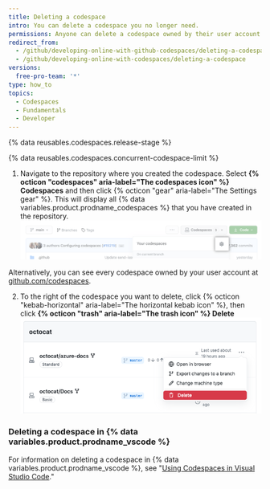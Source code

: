 ```yaml
---
title: Deleting a codespace
intro: You can delete a codespace you no longer need.
permissions: Anyone can delete a codespace owned by their user account.
redirect_from:
  - /github/developing-online-with-github-codespaces/deleting-a-codespace
  - /github/developing-online-with-codespaces/deleting-a-codespace
versions:
  free-pro-team: '*'
type: how_to
topics:
  - Codespaces
  - Fundamentals
  - Developer
---
```


{% data reusables.codespaces.release-stage %}

{% data reusables.codespaces.concurrent-codespace-limit %}

1. Navigate to the repository where you created the codespace. Select **{% octicon "codespaces" aria-label="The codespaces icon" %} Codespaces** and then click {% octicon "gear" aria-label="The Settings gear" %}. This will display all {% data variables.product.prodname_codespaces %} that you have created in the repository. ![Codespaces tab](/assets/images/help/codespaces/codespaces-manage.png)

  Alternatively, you can see every codespace owned by your user account at [github.com/codespaces](https://github.com/codespaces).

2. To the right of the codespace you want to delete, click {% octicon "kebab-horizontal" aria-label="The horizontal kebab icon" %}, then click **{% octicon "trash" aria-label="The trash icon" %} Delete** ![Delete button](/assets/images/help/codespaces/delete-codespace.png)

### Deleting a codespace in {% data variables.product.prodname_vscode %}

For information on deleting a codespace in {% data variables.product.prodname_vscode %}, see "[Using Codespaces in Visual Studio Code](/codespaces/developing-in-codespaces/using-codespaces-in-visual-studio-code#deleting-a-codespace-in-visual-studio-code)."
